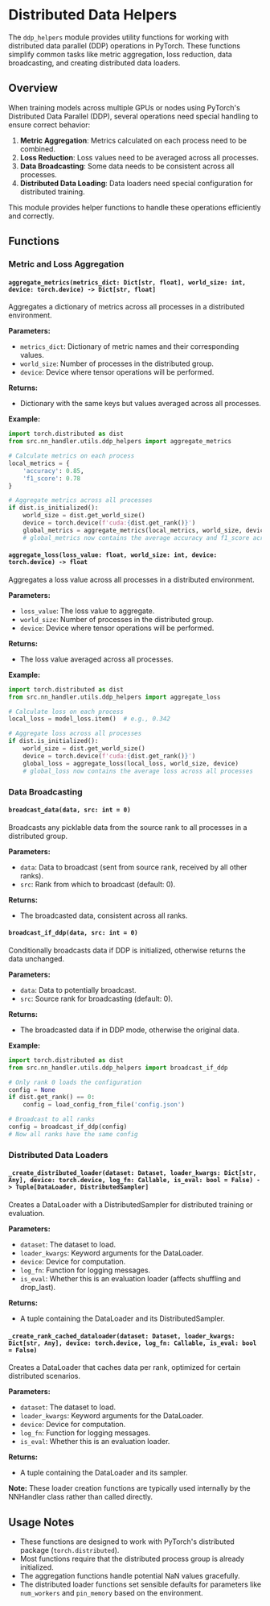 # Distributed Data Helpers

The `ddp_helpers` module provides utility functions for working with distributed data parallel (DDP) operations in PyTorch. These functions simplify common tasks like metric aggregation, loss reduction, data broadcasting, and creating distributed data loaders.

## Overview

When training models across multiple GPUs or nodes using PyTorch's Distributed Data Parallel (DDP), several operations need special handling to ensure correct behavior:

1. **Metric Aggregation**: Metrics calculated on each process need to be combined.
2. **Loss Reduction**: Loss values need to be averaged across all processes.
3. **Data Broadcasting**: Some data needs to be consistent across all processes.
4. **Distributed Data Loading**: Data loaders need special configuration for distributed training.

This module provides helper functions to handle these operations efficiently and correctly.

## Functions

### Metric and Loss Aggregation

#### `aggregate_metrics(metrics_dict: Dict[str, float], world_size: int, device: torch.device) -> Dict[str, float]`

Aggregates a dictionary of metrics across all processes in a distributed environment.

**Parameters:**
- `metrics_dict`: Dictionary of metric names and their corresponding values.
- `world_size`: Number of processes in the distributed group.
- `device`: Device where tensor operations will be performed.

**Returns:**
- Dictionary with the same keys but values averaged across all processes.

**Example:**
```python
import torch.distributed as dist
from src.nn_handler.utils.ddp_helpers import aggregate_metrics

# Calculate metrics on each process
local_metrics = {
    'accuracy': 0.85,
    'f1_score': 0.78
}

# Aggregate metrics across all processes
if dist.is_initialized():
    world_size = dist.get_world_size()
    device = torch.device(f'cuda:{dist.get_rank()}')
    global_metrics = aggregate_metrics(local_metrics, world_size, device)
    # global_metrics now contains the average accuracy and f1_score across all processes
```

#### `aggregate_loss(loss_value: float, world_size: int, device: torch.device) -> float`

Aggregates a loss value across all processes in a distributed environment.

**Parameters:**
- `loss_value`: The loss value to aggregate.
- `world_size`: Number of processes in the distributed group.
- `device`: Device where tensor operations will be performed.

**Returns:**
- The loss value averaged across all processes.

**Example:**
```python
import torch.distributed as dist
from src.nn_handler.utils.ddp_helpers import aggregate_loss

# Calculate loss on each process
local_loss = model_loss.item()  # e.g., 0.342

# Aggregate loss across all processes
if dist.is_initialized():
    world_size = dist.get_world_size()
    device = torch.device(f'cuda:{dist.get_rank()}')
    global_loss = aggregate_loss(local_loss, world_size, device)
    # global_loss now contains the average loss across all processes
```

### Data Broadcasting

#### `broadcast_data(data, src: int = 0)`

Broadcasts any picklable data from the source rank to all processes in a distributed group.

**Parameters:**
- `data`: Data to broadcast (sent from source rank, received by all other ranks).
- `src`: Rank from which to broadcast (default: 0).

**Returns:**
- The broadcasted data, consistent across all ranks.

#### `broadcast_if_ddp(data, src: int = 0)`

Conditionally broadcasts data if DDP is initialized, otherwise returns the data unchanged.

**Parameters:**
- `data`: Data to potentially broadcast.
- `src`: Source rank for broadcasting (default: 0).

**Returns:**
- The broadcasted data if in DDP mode, otherwise the original data.

**Example:**
```python
import torch.distributed as dist
from src.nn_handler.utils.ddp_helpers import broadcast_if_ddp

# Only rank 0 loads the configuration
config = None
if dist.get_rank() == 0:
    config = load_config_from_file('config.json')

# Broadcast to all ranks
config = broadcast_if_ddp(config)
# Now all ranks have the same config
```

### Distributed Data Loaders

#### `_create_distributed_loader(dataset: Dataset, loader_kwargs: Dict[str, Any], device: torch.device, log_fn: Callable, is_eval: bool = False) -> Tuple[DataLoader, DistributedSampler]`

Creates a DataLoader with a DistributedSampler for distributed training or evaluation.

**Parameters:**
- `dataset`: The dataset to load.
- `loader_kwargs`: Keyword arguments for the DataLoader.
- `device`: Device for computation.
- `log_fn`: Function for logging messages.
- `is_eval`: Whether this is an evaluation loader (affects shuffling and drop_last).

**Returns:**
- A tuple containing the DataLoader and its DistributedSampler.

#### `_create_rank_cached_dataloader(dataset: Dataset, loader_kwargs: Dict[str, Any], device: torch.device, log_fn: Callable, is_eval: bool = False)`

Creates a DataLoader that caches data per rank, optimized for certain distributed scenarios.

**Parameters:**
- `dataset`: The dataset to load.
- `loader_kwargs`: Keyword arguments for the DataLoader.
- `device`: Device for computation.
- `log_fn`: Function for logging messages.
- `is_eval`: Whether this is an evaluation loader.

**Returns:**
- A tuple containing the DataLoader and its sampler.

**Note:** These loader creation functions are typically used internally by the NNHandler class rather than called directly.

## Usage Notes

- These functions are designed to work with PyTorch's distributed package (`torch.distributed`).
- Most functions require that the distributed process group is already initialized.
- The aggregation functions handle potential NaN values gracefully.
- The distributed loader functions set sensible defaults for parameters like `num_workers` and `pin_memory` based on the environment.